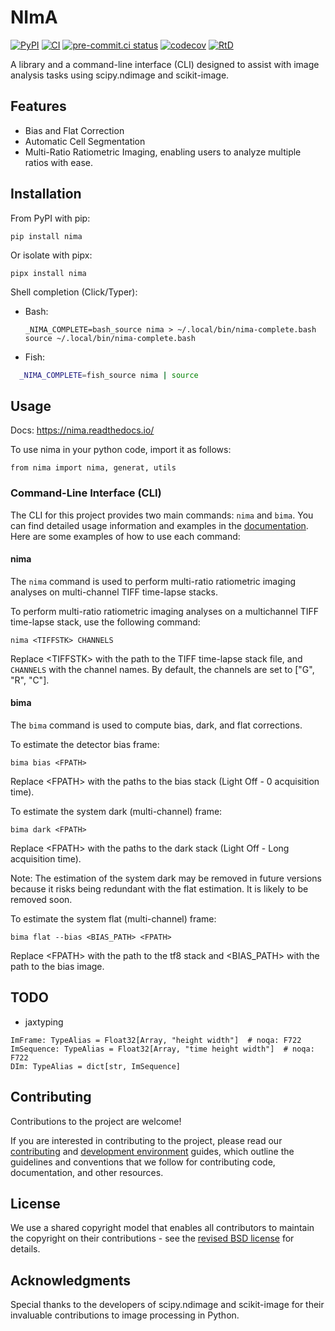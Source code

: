 # NImA

[![PyPI](https://img.shields.io/pypi/v/nima.svg)](https://pypi.org/project/nima/)
[![CI](https://github.com/darosio/nima/actions/workflows/ci.yml/badge.svg)](https://github.com/darosio/nima/actions/workflows/ci.yml)
[![pre-commit.ci status](https://results.pre-commit.ci/badge/github/darosio/nima/main.svg)](https://results.pre-commit.ci/latest/github/darosio/nima/main)
[![codecov](https://codecov.io/gh/darosio/nima/branch/main/graph/badge.svg?token=OU6F9VFUQ6)](https://codecov.io/gh/darosio/nima)
[![RtD](https://readthedocs.org/projects/nima/badge/)](https://nima.readthedocs.io/)

A library and a command-line interface (CLI) designed to assist with image
analysis tasks using scipy.ndimage and scikit-image.

## Features

- Bias and Flat Correction
- Automatic Cell Segmentation
- Multi-Ratio Ratiometric Imaging, enabling users to analyze multiple ratios
  with ease.

## Installation

From PyPI with pip:

```
pip install nima
```

Or isolate with pipx:

```
pipx install nima
```

Shell completion (Click/Typer):

- Bash:

  ```
  _NIMA_COMPLETE=bash_source nima > ~/.local/bin/nima-complete.bash
  source ~/.local/bin/nima-complete.bash
  ```

- Fish:

```bash
  _NIMA_COMPLETE=fish_source nima | source
```

## Usage

Docs: https://nima.readthedocs.io/

To use nima in your python code, import it as follows:

```
from nima import nima, generat, utils
```

### Command-Line Interface (CLI)

The CLI for this project provides two main commands: `nima` and `bima`. You can
find detailed usage information and examples in the
[documentation](https://nima.readthedocs.io/en/latest/click.html). Here are some
examples of how to use each command:

#### nima

The `nima` command is used to perform multi-ratio ratiometric imaging analyses
on multi-channel TIFF time-lapse stacks.

To perform multi-ratio ratiometric imaging analyses on a multichannel TIFF
time-lapse stack, use the following command:

```
nima <TIFFSTK> CHANNELS
```

Replace \<TIFFSTK> with the path to the TIFF time-lapse stack file, and `CHANNELS`
with the channel names. By default, the channels are set to ["G", "R", "C"].

#### bima

The `bima` command is used to compute bias, dark, and flat corrections.

To estimate the detector bias frame:

```
bima bias <FPATH>
```

Replace \<FPATH> with the paths to the bias stack (Light Off - 0 acquisition time).

To estimate the system dark (multi-channel) frame:

```
bima dark <FPATH>
```

Replace \<FPATH> with the paths to the dark stack (Light Off - Long acquisition time).

Note: The estimation of the system dark may be removed in future versions
because it risks being redundant with the flat estimation. It is likely to be
removed soon.

To estimate the system flat (multi-channel) frame:

```
bima flat --bias <BIAS_PATH> <FPATH>
```

Replace \<FPATH> with the path to the tf8 stack and \<BIAS_PATH> with the path to
the bias image.

## TODO

- jaxtyping

```
ImFrame: TypeAlias = Float32[Array, "height width"]  # noqa: F722
ImSequence: TypeAlias = Float32[Array, "time height width"]  # noqa: F722
DIm: TypeAlias = dict[str, ImSequence]
```

## Contributing

Contributions to the project are welcome!

If you are interested in contributing to the project, please read our
[contributing](https://darosio.github.io/ClopHfit/references/contributing.html)
and [development
environment](https://darosio.github.io/ClopHfit/references/development.html)
guides, which outline the guidelines and conventions that we follow for
contributing code, documentation, and other resources.

## License

We use a shared copyright model that enables all contributors to maintain the
copyright on their contributions - see the [revised BSD license](LICENSE.txt)
for details.

## Acknowledgments

Special thanks to the developers of scipy.ndimage and scikit-image for their
invaluable contributions to image processing in Python.
